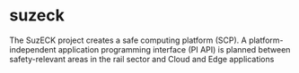 # suzeck
The SuzECK project creates a safe computing platform (SCP). A platform-independent application programming interface (PI API) is planned between safety-relevant areas in the rail sector and Cloud and Edge applications
